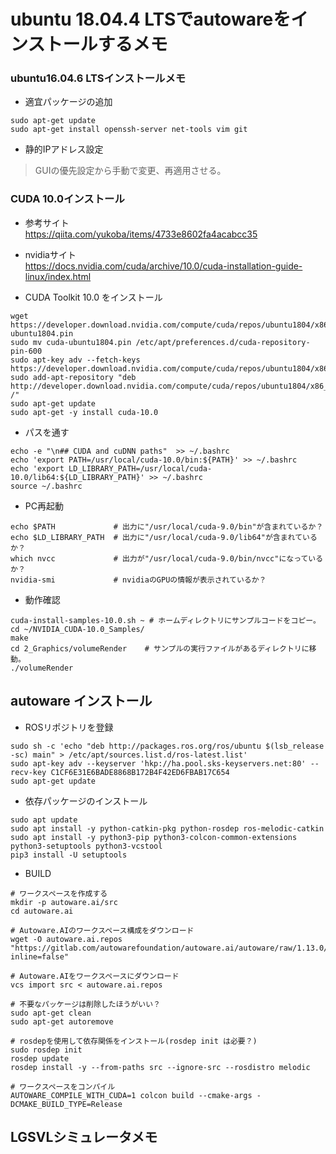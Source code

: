 # ubuntu 18.04.4 LTSでautowareをインストールするメモ

### ubuntu16.04.6 LTSインストールメモ
* 適宜パッケージの追加
```
sudo apt-get update
sudo apt-get install openssh-server net-tools vim git
```
* 静的IPアドレス設定
> GUIの優先設定から手動で変更、再適用させる。

### CUDA 10.0インストール
* 参考サイト  
https://qiita.com/yukoba/items/4733e8602fa4acabcc35
* nvidiaサイト  
https://docs.nvidia.com/cuda/archive/10.0/cuda-installation-guide-linux/index.html

* CUDA Toolkit 10.0 をインストール
```
wget https://developer.download.nvidia.com/compute/cuda/repos/ubuntu1804/x86_64/cuda-ubuntu1804.pin
sudo mv cuda-ubuntu1804.pin /etc/apt/preferences.d/cuda-repository-pin-600
sudo apt-key adv --fetch-keys https://developer.download.nvidia.com/compute/cuda/repos/ubuntu1804/x86_64/7fa2af80.pub
sudo add-apt-repository "deb http://developer.download.nvidia.com/compute/cuda/repos/ubuntu1804/x86_64/ /"
sudo apt-get update
sudo apt-get -y install cuda-10.0
```
* パスを通す
```
echo -e "\n## CUDA and cuDNN paths"  >> ~/.bashrc
echo 'export PATH=/usr/local/cuda-10.0/bin:${PATH}' >> ~/.bashrc
echo 'export LD_LIBRARY_PATH=/usr/local/cuda-10.0/lib64:${LD_LIBRARY_PATH}' >> ~/.bashrc
source ~/.bashrc
```
* PC再起動
```
echo $PATH             # 出力に"/usr/local/cuda-9.0/bin"が含まれているか？
echo $LD_LIBRARY_PATH  # 出力に"/usr/local/cuda-9.0/lib64"が含まれているか？
which nvcc             # 出力が"/usr/local/cuda-9.0/bin/nvcc"になっているか？
nvidia-smi             # nvidiaのGPUの情報が表示されているか？
```
* 動作確認
```
cuda-install-samples-10.0.sh ~ # ホームディレクトリにサンプルコードをコピー。
cd ~/NVIDIA_CUDA-10.0_Samples/
make
cd 2_Graphics/volumeRender    # サンプルの実行ファイルがあるディレクトリに移動。
./volumeRender
```

## autoware インストール
* ROSリポジトリを登録
```
sudo sh -c 'echo "deb http://packages.ros.org/ros/ubuntu $(lsb_release -sc) main" > /etc/apt/sources.list.d/ros-latest.list'
sudo apt-key adv --keyserver 'hkp://ha.pool.sks-keyservers.net:80' --recv-key C1CF6E31E6BADE8868B172B4F42ED6FBAB17C654
sudo apt-get update
```
* 依存パッケージのインストール
```
sudo apt update
sudo apt install -y python-catkin-pkg python-rosdep ros-melodic-catkin
sudo apt install -y python3-pip python3-colcon-common-extensions python3-setuptools python3-vcstool
pip3 install -U setuptools
```

* BUILD
```
# ワークスペースを作成する
mkdir -p autoware.ai/src 
cd autoware.ai 

# Autoware.AIのワークスペース構成をダウンロード
wget -O autoware.ai.repos "https://gitlab.com/autowarefoundation/autoware.ai/autoware/raw/1.13.0/autoware.ai.repos?inline=false" 

# Autoware.AIをワークスペースにダウンロード
vcs import src < autoware.ai.repos 

# 不要なパッケージは削除したほうがいい？
sudo apt-get clean
sudo apt-get autoremove

# rosdepを使用して依存関係をインストール(rosdep init は必要？)
sudo rosdep init
rosdep update
rosdep install -y --from-paths src --ignore-src --rosdistro melodic

# ワークスペースをコンパイル
AUTOWARE_COMPILE_WITH_CUDA=1 colcon build --cmake-args -DCMAKE_BUILD_TYPE=Release 
```
## LGSVLシミュレータメモ
